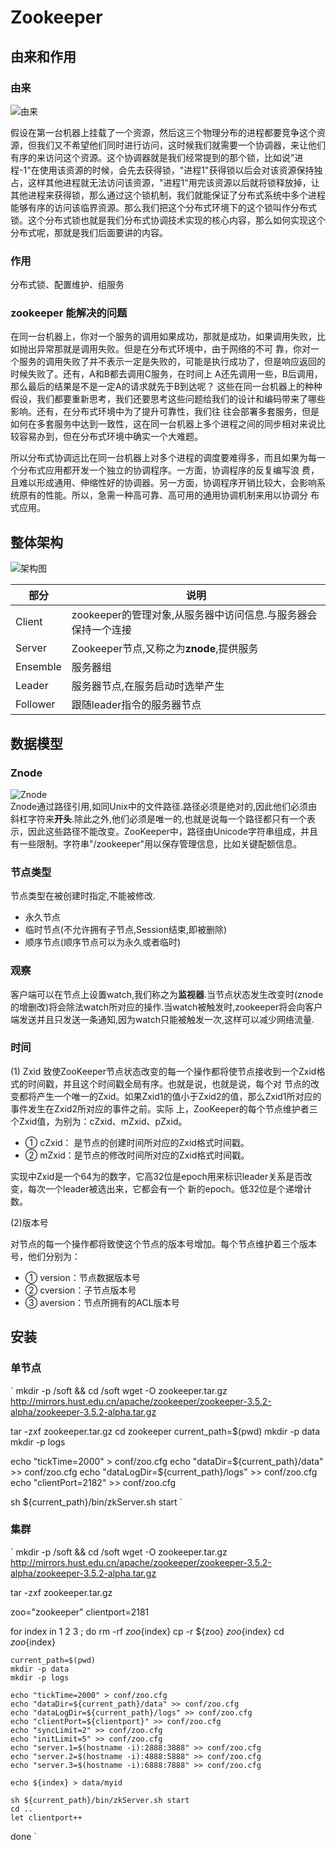 Zookeeper
===

## 由来和作用

### 由来
![由来](origin.png)  

假设在第一台机器上挂载了一个资源，然后这三个物理分布的进程都要竞争这个资源，但我们又不希望他们同时进行访问，这时候我们就需要一个协调器，来让他们有序的来访问这个资源。这个协调器就是我们经常提到的那个锁，比如说"进程-1"在使用该资源的时候，会先去获得锁，"进程1"获得锁以后会对该资源保持独占，这样其他进程就无法访问该资源，"进程1"用完该资源以后就将锁释放掉，让其他进程来获得锁，那么通过这个锁机制，我们就能保证了分布式系统中多个进程能够有序的访问该临界资源。那么我们把这个分布式环境下的这个锁叫作分布式锁。这个分布式锁也就是我们分布式协调技术实现的核心内容，那么如何实现这个分布式呢，那就是我们后面要讲的内容。

### 作用
分布式锁、配置维护、组服务

### zookeeper 能解决的问题 
在同一台机器上，你对一个服务的调用如果成功，那就是成功，如果调用失败，比如抛出异常那就是调用失败。但是在分布式环境中，由于网络的不可 靠，你对一个服务的调用失败了并不表示一定是失败的，可能是执行成功了，但是响应返回的时候失败了。还有，A和B都去调用C服务，在时间上 A还先调用一些，B后调用，那么最后的结果是不是一定A的请求就先于B到达呢？ 这些在同一台机器上的种种假设，我们都要重新思考，我们还要思考这些问题给我们的设计和编码带来了哪些影响。还有，在分布式环境中为了提升可靠性，我们往 往会部署多套服务，但是如何在多套服务中达到一致性，这在同一台机器上多个进程之间的同步相对来说比较容易办到，但在分布式环境中确实一个大难题。

所以分布式协调远比在同一台机器上对多个进程的调度要难得多，而且如果为每一个分布式应用都开发一个独立的协调程序。一方面，协调程序的反复编写浪 费，且难以形成通用、伸缩性好的协调器。另一方面，协调程序开销比较大，会影响系统原有的性能。所以，急需一种高可靠、高可用的通用协调机制来用以协调分 布式应用。 

## 整体架构
![架构图](zookeeper_structure.jpg)  

| 部分 | 说明 |
|---|---|
| Client | zookeeper的管理对象,从服务器中访问信息.与服务器会保持一个连接 |
| Server | Zookeeper节点,又称之为**znode**,提供服务 |
| Ensemble | 服务器组 |
| Leader | 服务器节点,在服务启动时选举产生 |
| Follower | 跟随leader指令的服务器节点 |

## 数据模型
### Znode
![Znode](znode.png)  
Znode通过路径引用,如同Unix中的文件路径.路径必须是绝对的,因此他们必须由斜杠字符来**开头**.除此之外,他们必须是唯一的,也就是说每一个路径都只有一个表示，因此这些路径不能改变。ZooKeeper中，路径由Unicode字符串组成，并且有一些限制。字符串"/zookeeper"用以保存管理信息，比如关键配额信息。

### 节点类型
节点类型在被创建时指定,不能被修改.

- 永久节点
- 临时节点(不允许拥有子节点,Session结束,即被删除)
- 顺序节点(顺序节点可以为永久或者临时)

### 观察
客户端可以在节点上设置watch,我们称之为**监视器**.当节点状态发生改变时(znode的增删改)将会除法watch所对应的操作.当watch被触发时,zookeeper将会向客户端发送并且只发送一条通知,因为watch只能被触发一次,这样可以减少网络流量.

### 时间

(1) Zxid
致使ZooKeeper节点状态改变的每一个操作都将使节点接收到一个Zxid格式的时间戳，并且这个时间戳全局有序。也就是说，也就是说，每个对 节点的改变都将产生一个唯一的Zxid。如果Zxid1的值小于Zxid2的值，那么Zxid1所对应的事件发生在Zxid2所对应的事件之前。实际 上，ZooKeeper的每个节点维护者三个Zxid值，为别为：cZxid、mZxid、pZxid。

- ① cZxid： 是节点的创建时间所对应的Zxid格式时间戳。
- ② mZxid：是节点的修改时间所对应的Zxid格式时间戳。

实现中Zxid是一个64为的数字，它高32位是epoch用来标识leader关系是否改变，每次一个leader被选出来，它都会有一个 新的epoch。低32位是个递增计数。 

(2)版本号

对节点的每一个操作都将致使这个节点的版本号增加。每个节点维护着三个版本号，他们分别为：
- ① version：节点数据版本号
- ② cversion：子节点版本号
- ③ aversion：节点所拥有的ACL版本号

## 安装

### 单节点
`
mkdir -p /soft && cd /soft
wget -O zookeeper.tar.gz http://mirrors.hust.edu.cn/apache/zookeeper/zookeeper-3.5.2-alpha/zookeeper-3.5.2-alpha.tar.gz

tar -zxf zookeeper.tar.gz
cd zookeeper
current_path=$(pwd)
mkdir -p data
mkdir -p logs


echo "tickTime=2000" > conf/zoo.cfg
echo "dataDir=${current_path}/data" >> conf/zoo.cfg
echo "dataLogDir=${current_path}/logs" >> conf/zoo.cfg
echo "clientPort=2182" >> conf/zoo.cfg

sh ${current_path}/bin/zkServer.sh start
`


### 集群

`
mkdir -p /soft && cd /soft
wget -O zookeeper.tar.gz http://mirrors.hust.edu.cn/apache/zookeeper/zookeeper-3.5.2-alpha/zookeeper-3.5.2-alpha.tar.gz

tar -zxf zookeeper.tar.gz

zoo="zookeeper"
clientport=2181

for index in 1 2 3 ; do 
    rm -rf ${zoo}${index}
    cp -r ${zoo} ${zoo}${index}
    cd ${zoo}${index}

    current_path=$(pwd)
    mkdir -p data
    mkdir -p logs

    echo "tickTime=2000" > conf/zoo.cfg
    echo "dataDir=${current_path}/data" >> conf/zoo.cfg
    echo "dataLogDir=${current_path}/logs" >> conf/zoo.cfg
    echo "clientPort=${clientport}" >> conf/zoo.cfg
    echo "syncLimit=2" >> conf/zoo.cfg
    echo "initLimit=5" >> conf/zoo.cfg
    echo "server.1=$(hostname -i):2888:3888" >> conf/zoo.cfg
    echo "server.2=$(hostname -i):4888:5888" >> conf/zoo.cfg
    echo "server.3=$(hostname -i):6888:7888" >> conf/zoo.cfg

    echo ${index} > data/myid

    sh ${current_path}/bin/zkServer.sh start
    cd ..
    let clientport++
done
`